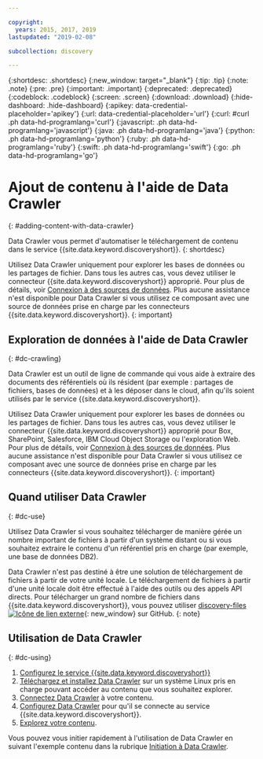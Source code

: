 ```yaml
---

copyright:
  years: 2015, 2017, 2019
lastupdated: "2019-02-08"

subcollection: discovery

---
```


{:shortdesc: .shortdesc}
{:new_window: target="_blank"}
{:tip: .tip}
{:note: .note}
{:pre: .pre}
{:important: .important}
{:deprecated: .deprecated}
{:codeblock: .codeblock}
{:screen: .screen}
{:download: .download}
{:hide-dashboard: .hide-dashboard}
{:apikey: data-credential-placeholder='apikey'} 
{:url: data-credential-placeholder='url'}
{:curl: #curl .ph data-hd-programlang='curl'}
{:javascript: .ph data-hd-programlang='javascript'}
{:java: .ph data-hd-programlang='java'}
{:python: .ph data-hd-programlang='python'}
{:ruby: .ph data-hd-programlang='ruby'}
{:swift: .ph data-hd-programlang='swift'}
{:go: .ph data-hd-programlang='go'}

# Ajout de contenu à l'aide de Data Crawler
{: #adding-content-with-data-crawler}

Data Crawler vous permet d'automatiser le téléchargement de contenu dans le service {{site.data.keyword.discoveryshort}}.
{: shortdesc}

Utilisez Data Crawler uniquement pour explorer les bases de données ou les partages de fichier. Dans tous les autres cas, vous devez utiliser le connecteur {{site.data.keyword.discoveryshort}} approprié. Pour plus de détails, voir [Connexion à des sources de données](/docs/services/discovery?topic=discovery-sources#sources). Plus aucune assistance n'est disponible pour Data Crawler si vous utilisez ce composant avec une source de données prise en charge par les connecteurs {{site.data.keyword.discoveryshort}}.
{: important}

## Exploration de données à l'aide de Data Crawler
{: #dc-crawling}

Data Crawler est un outil de ligne de commande qui vous aide à extraire des documents des référentiels où ils résident (par exemple : partages de fichiers, bases de données) et à les déposer dans le cloud, afin qu'ils soient utilisés par le service {{site.data.keyword.discoveryshort}}.

Utilisez Data Crawler uniquement pour explorer les bases de données ou les partages de fichier. Dans tous les autres cas, vous devez utiliser le connecteur {{site.data.keyword.discoveryshort}} approprié pour Box, SharePoint, Salesforce, IBM Cloud Object Storage ou l'exploration Web. Pour plus de détails, voir [Connexion à des sources de données](/docs/services/discovery?topic=discovery-sources#sources). Plus aucune assistance n'est disponible pour Data Crawler si vous utilisez ce composant avec une source de données prise en charge par les connecteurs {{site.data.keyword.discoveryshort}}.
{: important}

## Quand utiliser Data Crawler
{: #dc-use}

Utilisez Data Crawler si vous souhaitez télécharger de manière gérée un nombre important de fichiers à partir d'un système distant ou si vous souhaitez extraire le contenu d'un référentiel pris en charge (par exemple, une base de données DB2).

Data Crawler n'est pas destiné à être une solution de téléchargement de fichiers à partir de votre unité locale. Le téléchargement de fichiers à partir d'une unité locale doit être effectué à l'aide des outils ou des appels API directs. Pour télécharger un grand nombre de fichiers dans {{site.data.keyword.discoveryshort}}, vous pouvez utiliser [discovery-files ![Icône de lien externe](../../icons/launch-glyph.svg "Icône de lien externe")](https://github.com/IBM/discovery-files){: new_window} sur GitHub.
{: note}

## Utilisation de Data Crawler
{: #dc-using}

1. [Configurez le service {{site.data.keyword.discoveryshort}}](/docs/services/discovery?topic=discovery-configservice#configservice)
1. [Téléchargez et installez Data Crawler](/docs/services/discovery?topic=discovery-downloading-and-installing-the-data-crawler#downloading-and-installing-the-data-crawler) sur un système Linux pris en charge pouvant accéder au contenu que vous souhaitez explorer.
1. [Connectez Data Crawler](/docs/services/discovery?topic=discovery-configuring-connector-and-seed-options#configuring-connector-and-seed-options) à votre contenu.
1. [Configurez Data Crawler](/docs/services/discovery?topic=discovery-configuring-the-data-crawler#configuring-the-data-crawler) pour qu'il se connecte au service {{site.data.keyword.discoveryshort}}.
1. [Explorez votre contenu](/docs/services/discovery?topic=discovery-crawling-your-data-repository#crawling-your-data-repository).

Vous pouvez vous initier rapidement à l'utilisation de Data Crawler en suivant l'exemple contenu dans la rubrique [Initiation à Data Crawler](/docs/services/discovery?topic=discovery-getting-started-with-the-data-crawler#getting-started-with-the-data-crawler).
